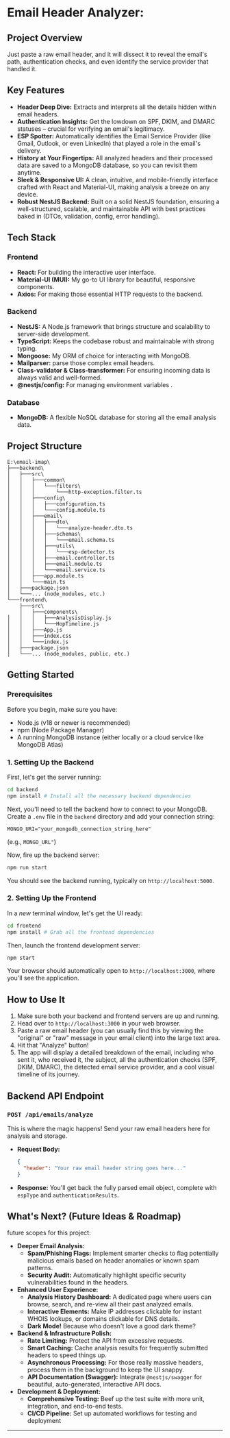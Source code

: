 # Email Header Analyzer: 

## Project Overview
 Just paste a raw email header, and it will dissect it to reveal the email's path, authentication checks, and even identify the service provider that handled it. 

## Key Features
*   **Header Deep Dive:** Extracts and interprets all the details hidden within email headers.
*   **Authentication Insights:** Get the lowdown on SPF, DKIM, and DMARC statuses – crucial for verifying an email's legitimacy.
*   **ESP Spotter:** Automatically identifies the Email Service Provider (like Gmail, Outlook, or even LinkedIn) that played a role in the email's delivery.
*   **History at Your Fingertips:** All analyzed headers and their processed data are saved to a MongoDB database, so you can revisit them anytime.
*   **Sleek & Responsive UI:** A clean, intuitive, and mobile-friendly interface crafted with React and Material-UI, making analysis a breeze on any device.
*   **Robust NestJS Backend:** Built on a solid NestJS foundation, ensuring a well-structured, scalable, and maintainable API with best practices baked in (DTOs, validation, config, error handling).

## Tech Stack

### Frontend
*   **React:** For building the interactive user interface.
*   **Material-UI (MUI):** My go-to UI library for beautiful, responsive components.
*   **Axios:** For making those essential HTTP requests to the backend.

### Backend
*   **NestJS:** A Node.js framework that brings structure and scalability to server-side development.
*   **TypeScript:** Keeps the codebase robust and maintainable with strong typing.
*   **Mongoose:** My ORM of choice for interacting with MongoDB.
*   **Mailparser:** parse those complex email headers.
*   **Class-validator & Class-transformer:** For ensuring incoming data is always valid and well-formed.
*   **@nestjs/config:** For managing environment variables .

### Database
*   **MongoDB:** A flexible NoSQL database for storing all the email analysis data.

## Project Structure

```
E:\email-imap\
├───backend\
│   ├───src\
│   │   ├───common\
│   │   │   └───filters\
│   │   │       └───http-exception.filter.ts
│   │   ├───config\
│   │   │   ├───configuration.ts
│   │   │   └───config.module.ts
│   │   ├───email\
│   │   │   ├───dto\
│   │   │   │   └───analyze-header.dto.ts
│   │   │   ├───schemas\
│   │   │   │   └───email.schema.ts
│   │   │   ├───utils\
│   │   │   │   └───esp-detector.ts
│   │   │   ├───email.controller.ts
│   │   │   ├───email.module.ts
│   │   │   └───email.service.ts
│   │   ├───app.module.ts
│   │   └───main.ts
│   ├───package.json
│   └───... (node_modules, etc.)
└───frontend\
    ├───src\
    │   ├───components\
│   │   │   ├───AnalysisDisplay.js
│   │   │   └───HopTimeline.js
│   │   ├───App.js
│   │   ├───index.css
│   │   └───index.js
│   ├───package.json
│   └───... (node_modules, public, etc.)
```

## Getting Started

### Prerequisites
Before you begin, make sure you have:
*   Node.js (v18 or newer is recommended)
*   npm (Node Package Manager)
*   A running MongoDB instance (either locally or a cloud service like MongoDB Atlas)

### 1. Setting Up the Backend
First, let's get the server running:
```bash
cd backend
npm install # Install all the necessary backend dependencies
```
Next, you'll need to tell the backend how to connect to your MongoDB. Create a `.env` file in the `backend` directory and add your connection string:
```
MONGO_URI="your_mongodb_connection_string_here"
```
(e.g., `MONGO_URL"`)

Now, fire up the backend server:
```bash
npm run start
```
You should see the backend running, typically on `http://localhost:5000`.

### 2. Setting Up the Frontend
In a *new* terminal window, let's get the UI ready:
```bash
cd frontend
npm install # Grab all the frontend dependencies
```
Then, launch the frontend development server:
```bash
npm start
```
Your browser should automatically open to `http://localhost:3000`, where you'll see the application.

## How to Use It
1.  Make sure both your backend and frontend servers are up and running.
2.  Head over to `http://localhost:3000` in your web browser.
3.  Paste a raw email header (you can usually find this by viewing the "original" or "raw" message in your email client) into the large text area.
4.  Hit that "Analyze" button!
5.  The app will display a detailed breakdown of the email, including who sent it, who received it, the subject, all the authentication checks (SPF, DKIM, DMARC), the detected email service provider, and a cool visual timeline of its journey.

## Backend API Endpoint

### `POST /api/emails/analyze`
This is where the magic happens! Send your raw email headers here for analysis and storage.
*   **Request Body:**
    ```json
    {
      "header": "Your raw email header string goes here..."
    }
    ```
*   **Response:** You'll get back the fully parsed email object, complete with `espType` and `authenticationResults`.

## What's Next? (Future Ideas & Roadmap)

future scopes for this project:

*   **Deeper Email Analysis:**
    *   **Spam/Phishing Flags:** Implement smarter checks to flag potentially malicious emails based on header anomalies or known spam patterns.
    *   **Security Audit:** Automatically highlight specific security vulnerabilities found in the headers.
*   **Enhanced User Experience:**
    *   **Analysis History Dashboard:** A dedicated page where users can browse, search, and re-view all their past analyzed emails.
    *   **Interactive Elements:** Make IP addresses clickable for instant WHOIS lookups, or domains clickable for DNS details.
    *   **Dark Mode!** Because who doesn't love a good dark theme?
*   **Backend & Infrastructure Polish:**
    *   **Rate Limiting:** Protect the API from excessive requests.
    *   **Smart Caching:** Cache analysis results for frequently submitted headers to speed things up.
    *   **Asynchronous Processing:** For those really massive headers, process them in the background to keep the UI snappy.
    *   **API Documentation (Swagger):** Integrate `@nestjs/swagger` for beautiful, auto-generated, interactive API docs.
*   **Development & Deployment:**
    *   **Comprehensive Testing:** Beef up the test suite with more unit, integration, and end-to-end tests.
    *   **CI/CD Pipeline:** Set up automated workflows for testing and deployment 

---